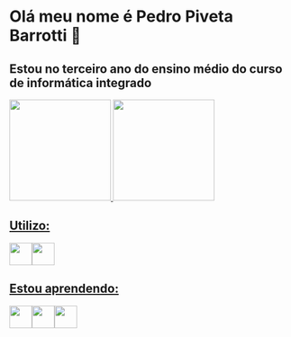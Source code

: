 # Olá meu nome é Pedro Piveta Barrotti 👋
## Estou no terceiro ano do ensino médio do curso de informática integrado

<div>
<a href="https://github.com/PedroPiveta">
<img height="180em" src="https://github-readme-stats.vercel.app/api/top-langs/?username=seu-usuário-aqui&layout=compact&langs_count=7&theme=dracula"/>
<img height="180em" src="https://github-readme-stats.vercel.app/api?username=seu-usuário-aqui&show_icons=true&theme=dracula&include_all_commits=true&count_private=true"/>
</div>

## Utilizo:

<img  width="40" height="40" src="https://cdn.jsdelivr.net/gh/devicons/devicon/icons/html5/html5-original-wordmark.svg" /><img  width="40" height="40" src="https://cdn.jsdelivr.net/gh/devicons/devicon/icons/css3/css3-original-wordmark.svg" />
      
## Estou aprendendo:

<img  width="40" height="40" src="https://cdn.jsdelivr.net/gh/devicons/devicon/icons/csharp/csharp-original.svg" /><img  width="40" height="40" src="https://cdn.jsdelivr.net/gh/devicons/devicon/icons/php/php-original.svg" /><img  width="40" height="40" src="https://cdn.jsdelivr.net/gh/devicons/devicon/icons/python/python-original.svg" />

<!--
**PedroPiveta/PedroPiveta** is a ✨ _special_ ✨ repository because its `README.md` (this file) appears on your GitHub profile.
-->
